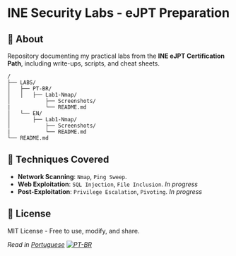 # INE Security Labs - eJPT Preparation

## 📌 About  
Repository documenting my practical labs from the **INE eJPT Certification Path**, including write-ups, scripts, and cheat sheets.

```
/
├── LABS/
│   ├── PT-BR/
│   │   ├── Lab1-Nmap/
│           ├── Screenshots/
|           └── README.md
│   └── EN/
│       ├── Lab1-Nmap/
│           ├── Screenshots/
|           └── README.md
└── README.md
```

## 🔧 Techniques Covered  
- **Network Scanning**: `Nmap`, `Ping Sweep`.  
- **Web Exploitation**: `SQL Injection`, `File Inclusion`.  *In progress*
- **Post-Exploitation**: `Privilege Escalation`, `Pivoting`.  *In progress*

## 📜 License  
MIT License - Free to use, modify, and share.  

*Read in [Portuguese](../PT-BR/README.md) [![PT-BR](https://img.shields.io/badge/🇧🇷-Português-green)](../PT-BR/README.md)* 
